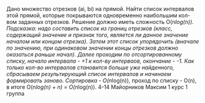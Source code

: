 Дано множество отрезков (ai, bi) на прямой. Найти список интервалов этой прямой, которые покрываются одновременно наибольшим кол-вом заданных отрезков. Решение должно иметь сложность O(n*log(n)). Подсказка: надо составить список из границ отрезков (класс, содержащий значение и признак того, является ли данное значение началом или концом отрезка). Затем этот список упорядочить (вначале по значению, при одинаковом значении концы отрезков должно оказаться раньше начал). Далее проходим по отсортированному списку, начало интервала - +1 к кол-ву интерваов, окончание - -1. Как только кол-во интервалов становится больше уже найденного, сбрасываем результирующий список интервалов и начинаем формировать заново. Сортировка - O(n*log(n)), проход по списку - O(n), в итоге O(n*log(n) + n) = O(n*log(n)). 
4-14
Майорников Максим
1 курс 1 группа
